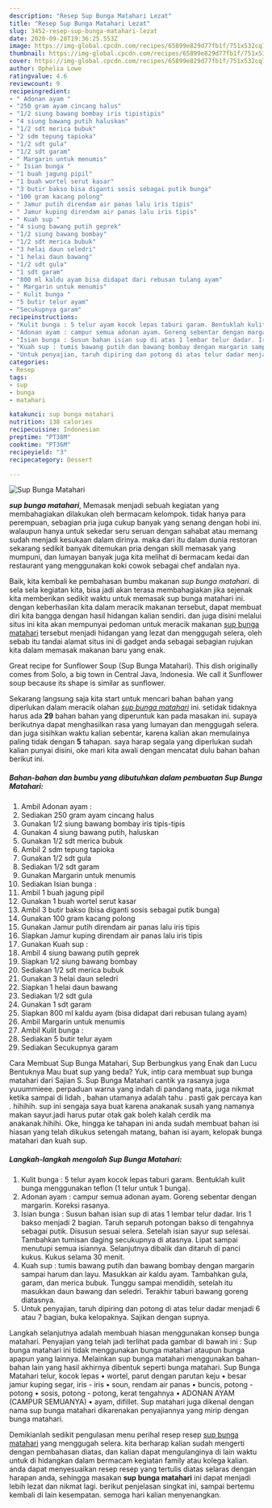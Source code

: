```yaml
---
description: "Resep Sup Bunga Matahari Lezat"
title: "Resep Sup Bunga Matahari Lezat"
slug: 3452-resep-sup-bunga-matahari-lezat
date: 2020-09-28T19:36:25.553Z
image: https://img-global.cpcdn.com/recipes/65899e829d77fb1f/751x532cq70/sup-bunga-matahari-foto-resep-utama.jpg
thumbnail: https://img-global.cpcdn.com/recipes/65899e829d77fb1f/751x532cq70/sup-bunga-matahari-foto-resep-utama.jpg
cover: https://img-global.cpcdn.com/recipes/65899e829d77fb1f/751x532cq70/sup-bunga-matahari-foto-resep-utama.jpg
author: Ophelia Lowe
ratingvalue: 4.6
reviewcount: 9
recipeingredient:
- " Adonan ayam "
- "250 gram ayam cincang halus"
- "1/2 siung bawang bombay iris tipistipis"
- "4 siung bawang putih haluskan"
- "1/2 sdt merica bubuk"
- "2 sdm tepung tapioka"
- "1/2 sdt gula"
- "1/2 sdt garam"
- " Margarin untuk menumis"
- " Isian bunga "
- "1 buah jagung pipil"
- "1 buah wortel serut kasar"
- "3 butir bakso bisa diganti sosis sebagai putik bunga"
- "100 gram kacang polong"
- " Jamur putih direndam air panas lalu iris tipis"
- " Jamur kuping direndam air panas lalu iris tipis"
- " Kuah sup "
- "4 siung bawang putih geprek"
- "1/2 siung bawang bombay"
- "1/2 sdt merica bubuk"
- "3 helai daun seledri"
- "1 helai daun bawang"
- "1/2 sdt gula"
- "1 sdt garam"
- "800 ml kaldu ayam bisa didapat dari rebusan tulang ayam"
- " Margarin untuk menumis"
- " Kulit bunga "
- "5 butir telur ayam"
- "Secukupnya garam"
recipeinstructions:
- "Kulit bunga : 5 telur ayam kocok lepas taburi garam. Bentuklah kulit bunga menggunakan teflon (1 telur untuk 1 bunga)."
- "Adonan ayam : campur semua adonan ayam. Goreng sebentar dengan margarin. Koreksi rasanya."
- "Isian bunga : Susun bahan isian sup di atas 1 lembar telur dadar. Iris 1 bakso menjadi 2 bagian. Taruh separuh potongan bakso di tengahnya sebagai putik. Disusun sesuai selera. Setelah isian sayur sup selesai. Tambahkan tumisan daging secukupnya di atasnya. Lipat sampai menutupi semua isiannya. Selanjutnya dibalik dan ditaruh di panci kukus. Kukus selama 30 menit."
- "Kuah sup : tumis bawang putih dan bawang bombay dengan margarin sampai harum dan layu. Masukkan air kaldu ayam. Tambahkan gula, garam, dan merica bubuk. Tunggu sampai mendidih, setelah itu masukkan daun bawang dan seledri. Terakhir taburi bawang goreng diatasnya."
- "Untuk penyajian, taruh dipiring dan potong di atas telur dadar menjadi 6 atau 7 bagian, buka kelopaknya. Sajikan dengan supnya."
categories:
- Resep
tags:
- sup
- bunga
- matahari

katakunci: sup bunga matahari 
nutrition: 138 calories
recipecuisine: Indonesian
preptime: "PT38M"
cooktime: "PT36M"
recipeyield: "3"
recipecategory: Dessert

---
```



![Sup Bunga Matahari](https://img-global.cpcdn.com/recipes/65899e829d77fb1f/751x532cq70/sup-bunga-matahari-foto-resep-utama.jpg)

<b><i>sup bunga matahari</i></b>, Memasak menjadi sebuah kegiatan yang membahagiakan dilakukan oleh bermacam kelompok. tidak hanya para perempuan, sebagian pria juga cukup banyak yang senang dengan hobi ini. walaupun hanya untuk sekedar seru seruan dengan sahabat atau memang sudah menjadi kesukaan dalam dirinya. maka dari itu dalam dunia restoran sekarang sedikit banyak ditemukan pria dengan skill memasak yang mumpuni, dan lumayan banyak juga kita melihat di bermacam kedai dan restaurant yang menggunakan koki cowok sebagai chef andalan nya.

Baik, kita kembali ke pembahasan bumbu makanan <i>sup bunga matahari</i>. di sela sela kegiatan kita, bisa jadi akan terasa membahagiakan jika sejenak kita memberikan sedikit waktu untuk memasak sup bunga matahari ini. dengan keberhasilan kita dalam meracik makanan tersebut, dapat membuat diri kita bangga dengan hasil hidangan kalian sendiri. dan juga disini melalui situs ini kita akan mempunyai pedoman untuk meracik makanan <u>sup bunga matahari</u> tersebut menjadi hidangan yang lezat dan menggugah selera, oleh sebab itu tandai alamat situs ini di gadget anda sebagai sebagian rujukan kita dalam memasak makanan baru yang enak.

Great recipe for Sunflower Soup (Sup Bunga Matahari). This dish originally comes from Solo, a big town in Central Java, Indonesia. We call it Sunflower soup because its shape is similar as sunflower.


Sekarang langsung saja kita start untuk mencari bahan bahan yang diperlukan dalam meracik olahan <u><i>sup bunga matahari</i></u> ini. setidak tidaknya harus ada <b>29</b> bahan bahan yang diperuntuk kan pada masakan ini. supaya berikutnya dapat menghasilkan rasa yang lumayan dan menggugah selera. dan juga sisihkan waktu kalian sebentar, karena kalian akan memulainya paling tidak dengan <b>5</b> tahapan. saya harap segala yang diperlukan sudah kalian punyai disini, oke mari kita awali dengan mencatat dulu bahan bahan berikut ini.

<!--inarticleads1-->

##### Bahan-bahan dan bumbu yang dibutuhkan dalam pembuatan Sup Bunga Matahari:

1. Ambil  Adonan ayam :
1. Sediakan 250 gram ayam cincang halus
1. Gunakan 1/2 siung bawang bombay iris tipis-tipis
1. Gunakan 4 siung bawang putih, haluskan
1. Gunakan 1/2 sdt merica bubuk
1. Ambil 2 sdm tepung tapioka
1. Gunakan 1/2 sdt gula
1. Sediakan 1/2 sdt garam
1. Gunakan  Margarin untuk menumis
1. Sediakan  Isian bunga :
1. Ambil 1 buah jagung pipil
1. Gunakan 1 buah wortel serut kasar
1. Ambil 3 butir bakso (bisa diganti sosis sebagai putik bunga)
1. Gunakan 100 gram kacang polong
1. Gunakan  Jamur putih direndam air panas lalu iris tipis
1. Siapkan  Jamur kuping direndam air panas lalu iris tipis
1. Gunakan  Kuah sup :
1. Ambil 4 siung bawang putih geprek
1. Siapkan 1/2 siung bawang bombay
1. Sediakan 1/2 sdt merica bubuk
1. Gunakan 3 helai daun seledri
1. Siapkan 1 helai daun bawang
1. Sediakan 1/2 sdt gula
1. Gunakan 1 sdt garam
1. Siapkan 800 ml kaldu ayam (bisa didapat dari rebusan tulang ayam)
1. Ambil  Margarin untuk menumis
1. Ambil  Kulit bunga :
1. Sediakan 5 butir telur ayam
1. Sediakan Secukupnya garam


Cara Membuat Sup Bunga Matahari, Sup Berbungkus yang Enak dan Lucu Bentuknya Mau buat sup yang beda? Yuk, intip cara membuat sup bunga matahari dari Sajian S. Sup Bunga Matahari cantik ya rasanya juga yuuummieee. perpaduan warna yang indah di pandang mata, juga nikmat ketika sampai di lidah , bahan utamanya adalah tahu . pasti gak percaya kan . hihihih. sup ini sengaja saya buat karena anakanak susah yang namanya makan sayur.jadi harus putar otak gak boleh kalah cerdik ma anakanak.hihihi. Oke, hingga ke tahapan ini anda sudah membuat bahan isi hiasan yang telah dikukus setengah matang, bahan isi ayam, kelopak bunga matahari dan kuah sup. 

<!--inarticleads2-->

##### Langkah-langkah mengolah Sup Bunga Matahari:

1. Kulit bunga : 5 telur ayam kocok lepas taburi garam. Bentuklah kulit bunga menggunakan teflon (1 telur untuk 1 bunga).
1. Adonan ayam : campur semua adonan ayam. Goreng sebentar dengan margarin. Koreksi rasanya.
1. Isian bunga : Susun bahan isian sup di atas 1 lembar telur dadar. Iris 1 bakso menjadi 2 bagian. Taruh separuh potongan bakso di tengahnya sebagai putik. Disusun sesuai selera. Setelah isian sayur sup selesai. Tambahkan tumisan daging secukupnya di atasnya. Lipat sampai menutupi semua isiannya. Selanjutnya dibalik dan ditaruh di panci kukus. Kukus selama 30 menit.
1. Kuah sup : tumis bawang putih dan bawang bombay dengan margarin sampai harum dan layu. Masukkan air kaldu ayam. Tambahkan gula, garam, dan merica bubuk. Tunggu sampai mendidih, setelah itu masukkan daun bawang dan seledri. Terakhir taburi bawang goreng diatasnya.
1. Untuk penyajian, taruh dipiring dan potong di atas telur dadar menjadi 6 atau 7 bagian, buka kelopaknya. Sajikan dengan supnya.


Langkah selanjutnya adalah membuah hiasan menggunakan konsep bunga matahari. Penyajian yang telah jadi terlihat pada gambar di bawah ini : Sup bunga matahari ini tidak menggunakan bunga matahari ataupun bunga apapun yang lainnya. Melainkan sup bunga matahari menggunakan bahan-bahan lain yang hasil akhirnya dibentuk seperti bunga matahari. Sup Bunga Matahari telur, kocok lepas • wortel, parut dengan parutan keju • besar jamur kuping segar, iris - iris • soun, rendam air panas • buncis, potong - potong • sosis, potong - potong, kerat tengahnya • ADONAN AYAM (CAMPUR SEMUANYA) • ayam, difillet. Sup matahari juga dikenal dengan nama sup bunga matahari dikarenakan penyajiannya yang mirip dengan bunga matahari. 

Demikianlah sedikit pengulasan menu perihal resep resep <u>sup bunga matahari</u> yang menggugah selera. kita berharap kalian sudah mengerti dengan pembahasan diatas, dan kalian dapat mengulanginya di lain waktu untuk di hidangkan dalam bermacam kegiatan family atau kolega kalian. anda dapat menyesuaikan resep resep yang tertulis diatas selaras dengan harapan anda, sehingga masakan <b>sup bunga matahari</b> ini dapat menjadi lebih lezat dan nikmat lagi. berikut penjelasan singkat ini, sampai bertemu kembali di lain kesempatan. semoga hari kalian menyenangkan.
